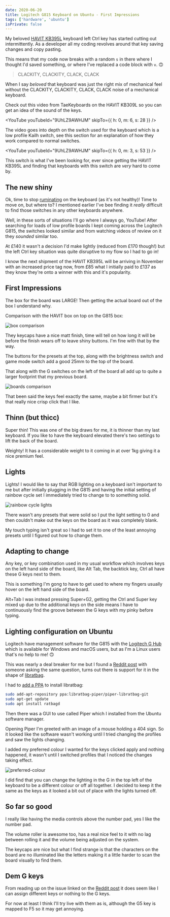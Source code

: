 ```yaml
---
date: 2020-06-20
title: Logitech G815 Keyboard on Ubuntu - First Impressions
tags: ['hardware', 'ubuntu']
isPrivate: false
---
```


<script>
  import { YouTube } from 'sveltekit-embed'
</script>

My beloved [HAVIT KB395L] keyboard left Ctrl key has started cutting out
intermittently. As a developer all my coding revolves around that key saving
changes and copy pasting.

This means that my code now breaks with a random `s` in there where I
thought I'd saved something, or where I've replaced a code block with
`v`. 🙃

<!-- cSpell:ignore CLACKITY -->

> CLACKITY, CLACKITY, CLACK, CLACK

When I say _beloved_ that keyboard was just the right mix of
mechanical feel without the CLACKITY, CLACKITY, CLACK, CLACK noise of
a mechanical keyboard.

Check out this video from TaeKeyboards on the HAVIT KB309L so you can
get an idea of the sound of the keys.

<!-- cSpell:ignore 9UhLZ9AWHJM,Kailh -->

<YouTube youTubeId="9UhLZ9AWHJM" skipTo={{ h: 0, m: 6, s: 28 }} />

The video goes into depth on the switch used for the keyboard which is
a low profile Kailh switch, see this section for an explanation of how
they work compared to normal switches.

<YouTube youTubeId="9UhLZ9AWHJM" skipTo={{ h: 0, m: 3, s: 53 }} />

This switch is what I've been looking for, ever since getting the
HAVIT KB395L and finding that keyboards with this switch are _very_
hard to come by.

## The new shiny

Ok, time to stop [ruminating] on the keyboard (as it's not healthy)!
Time to move on, but where to? I mentioned earlier I've bee finding it
_really_ difficult to find those switches in any other keyboards
anywhere.

Well, in these sorts of situations I'll go where I always go, YouTube!
After searching for loads of low profile boards I kept coming across
the Logitech G815, the switches looked similar and from watching
videos of review on it they _sounded_ similar too.

At £140 it wasn't a decision I'd make lightly (reduced from £170
though!) but the left Ctrl key situation was quite disruptive to my
flow so I had to go in!

I know the next shipment of the HAVIT KB395L will be arriving in
November with an increased price tag now, from £85 what I initially
paid to £137 as they know they're onto a winner with this and it's
popularity.

## First Impressions

The box for the board was LARGE! Then getting the actual board out of
the box I understand why.

Comparison with the HAVIT box on top on the G815 box:

![box comparison]

They keycaps have a nice matt finish, time will tell on how long it
will be before the finish wears off to leave shiny buttons. I'm fine
with that by the way.

The buttons for the presets at the top, along with the brightness
switch and game mode switch add a good 25mm to the top of the board.

That along with the G switches on the left of the board all add up to
quite a larger footprint that my previous board.

![boards comparison]

That been said the keys feel exactly the same, maybe a bit firmer but
it's that really nice crisp click that I like.

<!-- cSpell:ignore thinn,thicc -->

## Thinn (but thicc)

Super thin! This was one of the big draws for me, it is thinner than
my last keyboard. If you like to have the keyboard elevated there's
two settings to lift the back of the board.

Weighty! It has a considerable weight to it coming in at over 1kg
giving it a nice premium feel.

## Lights

Lights! I would like to say that RGB lighting on a keyboard isn't
important to me but after initially plugging in the G815 and having
the initial setting of rainbow cycle set I immediately tried to change
to to something solid.

![rainbow cycle lights]

There wasn't any presets that were solid so I put the light setting to
0 and then couldn't make out the keys on the board as it was
completely blank.

My touch typing isn't great so I had to set it to one of the least
annoying presets until I figured out how to change them.

## Adapting to change

Any key, or key combination used in my usual workflow which involves
keys on the left hand side of the board, like Alt Tab, the backtick
key, Ctrl all have these G keys next to them.

This is something I'm gong to have to get used to where my fingers
usually hover on the left hand side of the board.

Alt+Tab I was instead pressing Super+G2, getting the Ctrl and Super
key mixed up due to the additional keys on the side means I have to
continuously find the groove between the G keys with my pinky before
typing.

## Lighting configuration on Ubuntu

Logitech have management software for the G815 with the [Logitech
G Hub] which is available for Windows and macOS users, but as I'm a
Linux users that's no help to me! 🙃

This was nearly a deal breaker for me but I found a [Reddit post] with
someone asking the same question, turns out there is support for it in
the shape of [libratbag].

I had to [add a PPA] to install libratbag:

<!-- cSpell:ignore ratbagd,libratbag -->

```bash
sudo add-apt-repository ppa:libratbag-piper/piper-libratbag-git
sudo apt-get update
sudo apt install ratbagd
```

Then there was a GUI to use called Piper which I installed from the
Ubuntu software manager.

Opening Piper I'm greeted with an image of a mouse holding a 404 sign.
So it looked like the software wasn't working until I tried changing
the profiles and saw the lights changing.

I added my preferred colour I wanted for the keys clicked apply and
nothing happened, it wasn't until I switched profiles that I noticed
the changes taking effect.

![preferred-colour]

I did find that you can change the lighting in the G in the top left
of the keyboard to be a different colour or off all together. I
decided to keep it the same as the keys as it looked a bit out of
place with the lights turned off.

## So far so good

I really like having the media controls above the number pad, yes I
like the number pad.

The volume roller is awesome too, has a real nice feel to it with no
lag between rolling it and the volume being adjusted on the system.

The keycaps are nice but what I find strange is that the characters on
the board are no illuminated like the letters making it a little
harder to scan the board visually to find them.

## Dem G keys

From reading up on the issue linked on the [Reddit post] it does seem like
I can assign different keys or nothing to the G keys.

For now at least I think I'll try live with them as is, although the
G5 key is mapped to F5 so it may get annoying.

<!-- Links -->

[havit kb395l]: https://www.amazon.co.uk/gp/product/B0767YQQTQ
[ruminating]: https://en.wikipedia.org/wiki/Rumination_(psychology)
[logitech g hub]:
	https://www.logitechg.com/en-gb/innovation/g-hub.html
[reddit post]:
	https://www.reddit.com/r/linux4noobs/comments/eqkotk/logitech_g815_keyboard_controls/
[libratbag]: https://github.com/libratbag/libratbag
[add a ppa]:
	https://launchpad.net/~libratbag-piper/+archive/ubuntu/piper-libratbag-git

<!-- Images -->

[box comparison]:
	https://res.cloudinary.com/defkmsrpw/image/upload/q_auto,f_auto/v1614858546/scottspence.com/box-comparison-7e4831de6c91f0502ba6d2118ab18302.jpg
[boards comparison]:
	https://res.cloudinary.com/defkmsrpw/image/upload/q_auto,f_auto/v1614858548/scottspence.com/boards-comparison-91ea724edce1f0b60656eecc5af09480.jpg
[rainbow cycle lights]:
	https://res.cloudinary.com/defkmsrpw/image/upload/q_auto,f_auto/v1614858548/scottspence.com/rainbow-cycle-lights-b6b3b5f54b383db6328804ad822b858a.jpg
[preferred-colour]:
	https://res.cloudinary.com/defkmsrpw/image/upload/q_auto,f_auto/v1614858547/scottspence.com/preferred-colour-25622ecd01126ad8d50122b6df2e52cc.jpg
